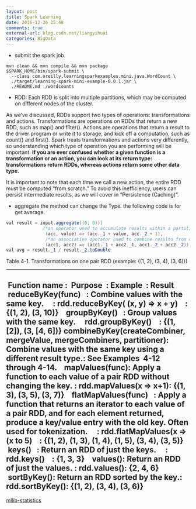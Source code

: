 ```yaml
---
layout: post
title: Spark Learning
date: 2016-12-26 15:48
comments: true
external-url: blog.csdn.net/liangyihuai
categories: BigData
---
```



- submit the spark job.

```
mvn clean && mvn compile && mvn package
$SPARK_HOME/bin/spark-submit \
  --class com.oreilly.learningsparkexamples.mini.java.WordCount \
  ./target/learning-spark-mini-example-0.0.1.jar \
  ./README.md ./wordcounts
```

- RDD: 
Each RDD is split into multiple partitions, which may be computed on different nodes of the cluster.

As we’ve discussed, RDDs support two types of operations: transformations and actions. Transformations are operations on RDDs that return a new RDD, such as map() and filter(). Actions are operations that return a result to the driver program or write it to storage, and kick off a computation, such as count() and first(). Spark treats transformations and actions very differently, so understanding which type of operation you are performing will be important. **If you are ever confused whether a given function is a transformation or an action, you can look at its return type: transformations return RDDs, whereas actions return some other data type.**

It is important to note that each time we call a new action, the entire RDD must be computed “from scratch.” To avoid this inefficiency, users can persist intermediate results, as we will cover in “Persistence (Caching)”.

- aggregate
the method can change the Type. the following code is for get average.
```java
val result = input.aggregate((0, 0))(
              /*an operator used to accumulate results within a partition, this operator is similar with fold()*/
               (acc, value) => (acc._1 + value, acc._2 + 1),
               /*an associative operator used to combine results from different partitions*/
               (acc1, acc2) => (acc1._1 + acc2._1, acc1._2 + acc2._2))
val avg = result._1 / result._2.toDouble
```

Table 4-1. Transformations on one pair RDD (example: {(1, 2), (3, 4), (3, 6)})

---
 Function name :	 Purpose 	: Example 	: Result 
 
 reduceByKey(func)
 
: Combine values with the same key. 
 
 : rdd.reduceByKey( (x, y) => x + y)
 
 : {(1, 2), (3, 10)}
 
 groupByKey()
 
: Group values with the same key. 
 
 rdd.groupByKey()
 
 : {(1, [2]), (3, [4, 6])}
 combineByKey(createCombiner, mergeValue, mergeCombiners, partitioner): Combine values with the same key using a different result type.: See Examples  4-12 through 4-14.
 
 mapValues(func): Apply a function to each value of a pair RDD without changing the key. : rdd.mapValues(x => x+1): {(1, 3), (3, 5), (3, 7)}
 
 flatMapValues(func)
 
: Apply a function that returns an iterator to each value of a pair RDD, and for each element returned, produce a key/value entry with the old key. Often used for tokenization. 
 
 : rdd.flatMapValues(x => (x to 5)
 
 : {(1, 2), (1, 3), (1, 4), (1, 5), (3, 4), (3, 5)}
 
 keys()
 
: Return an RDD of just the keys. 
 
 : rdd.keys()
 
 : {1, 3, 3}
 
 values(): Return an RDD of just the values. : rdd.values(): {2, 4, 6}
 
 sortByKey(): Return an RDD sorted by the key.: rdd.sortByKey(): {(1, 2), (3, 4), (3, 6)}
---


[mllib-statistics](https://spark.apache.org/docs/2.0.2/mllib-statistics.html)
